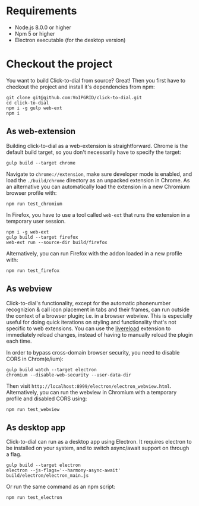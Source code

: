 # Requirements
* Node.js 8.0.0 or higher
* Npm 5 or higher
* Electron executable (for the desktop version)

# Checkout the project
You want to build Click-to-dial from source? Great! Then you first have to
checkout the project and install it's dependencies from npm:

    git clone git@github.com:VoIPGRID/click-to-dial.git
    cd click-to-dial
    npm i -g gulp web-ext
    npm i


## As web-extension
Building click-to-dial as a web-extension is straightforward. Chrome is the
default build target, so you don't necessarily have to specify the target:

    gulp build --target chrome

Navigate to `chrome://extension`, make sure developer mode is enabled, and load
the `./build/chrome` directory as an unpacked extension in Chrome. As an alternative
you can automatically load the extension in a new Chromium browser profile with:

    npm run test_chromium

In Firefox, you have to use a tool called `web-ext` that runs the extension in
a temporary user session.

    npm i -g web-ext
    gulp build --target firefox
    web-ext run --source-dir build/firefox

Alternatively, you can run Firefox with the addon loaded in a new profile with:

    npm run test_firefox


## As webview
Click-to-dial's functionality, except for the automatic phonenumber recognizion &
call icon placement in tabs and their frames, can run outside the context of a
browser plugin; i.e. in a browser webview. This is especially useful for doing quick
iterations on styling and functionality that's not specific to web extensions.
You can use the [livereload](https://chrome.google.com/webstore/detail/livereload/jnihajbhpnppcggbcgedagnkighmdlei) extension to immediately reload changes, instead
of having to manually reload the plugin each time.

In order to bypass cross-domain browser security, you need to disable CORS in
Chrom(e/ium):

    gulp build watch --target electron
    chromium --disable-web-security --user-data-dir

Then visit `http://localhost:8999/electron/electron_webview.html`. Alternatively,
you can run the webview in Chromium with a temporary profile and disabled CORS using:

    npm run test_webview


## As desktop app
Click-to-dial can run as a desktop app using Electron. It requires electron to be
installed on your system, and to switch async/await support on through a flag.

    gulp build --target electron
    electron --js-flags='--harmony-async-await' build/electron/electron_main.js

Or run the same command as an npm script:

    npm run test_electron
